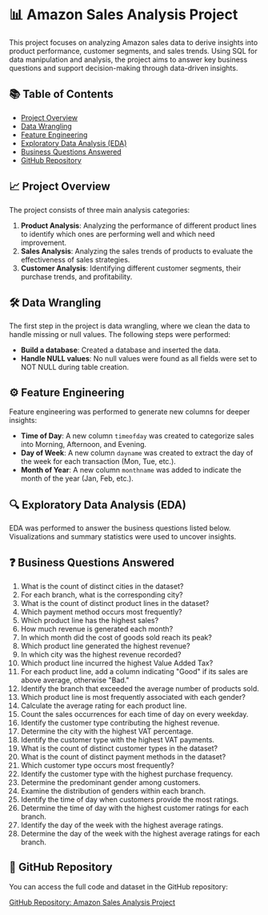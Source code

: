 # 📊 Amazon Sales Analysis Project

This project focuses on analyzing Amazon sales data to derive insights into product performance, customer segments, and sales trends. Using SQL for data manipulation and analysis, the project aims to answer key business questions and support decision-making through data-driven insights.

## 📚 Table of Contents
- [Project Overview](#project-overview)
- [Data Wrangling](#data-wrangling)
- [Feature Engineering](#feature-engineering)
- [Exploratory Data Analysis (EDA)](#exploratory-data-analysis-eda)
- [Business Questions Answered](#business-questions-answered)
- [GitHub Repository](#github-repository)

## 📈 Project Overview
The project consists of three main analysis categories:
1. **Product Analysis**: Analyzing the performance of different product lines to identify which ones are performing well and which need improvement.
2. **Sales Analysis**: Analyzing the sales trends of products to evaluate the effectiveness of sales strategies.
3. **Customer Analysis**: Identifying different customer segments, their purchase trends, and profitability.

## 🛠️ Data Wrangling
The first step in the project is data wrangling, where we clean the data to handle missing or null values. The following steps were performed:
- **Build a database**: Created a database and inserted the data.
- **Handle NULL values**: No null values were found as all fields were set to NOT NULL during table creation.

## ⚙️ Feature Engineering
Feature engineering was performed to generate new columns for deeper insights:
- **Time of Day**: A new column `timeofday` was created to categorize sales into Morning, Afternoon, and Evening.
- **Day of Week**: A new column `dayname` was created to extract the day of the week for each transaction (Mon, Tue, etc.).
- **Month of Year**: A new column `monthname` was added to indicate the month of the year (Jan, Feb, etc.).

## 🔍 Exploratory Data Analysis (EDA)
EDA was performed to answer the business questions listed below. Visualizations and summary statistics were used to uncover insights.

## ❓ Business Questions Answered
1. What is the count of distinct cities in the dataset?
2. For each branch, what is the corresponding city?
3. What is the count of distinct product lines in the dataset?
4. Which payment method occurs most frequently?
5. Which product line has the highest sales?
6. How much revenue is generated each month?
7. In which month did the cost of goods sold reach its peak?
8. Which product line generated the highest revenue?
9. In which city was the highest revenue recorded?
10. Which product line incurred the highest Value Added Tax?
11. For each product line, add a column indicating "Good" if its sales are above average, otherwise "Bad."
12. Identify the branch that exceeded the average number of products sold.
13. Which product line is most frequently associated with each gender?
14. Calculate the average rating for each product line.
15. Count the sales occurrences for each time of day on every weekday.
16. Identify the customer type contributing the highest revenue.
17. Determine the city with the highest VAT percentage.
18. Identify the customer type with the highest VAT payments.
19. What is the count of distinct customer types in the dataset?
20. What is the count of distinct payment methods in the dataset?
21. Which customer type occurs most frequently?
22. Identify the customer type with the highest purchase frequency.
23. Determine the predominant gender among customers.
24. Examine the distribution of genders within each branch.
25. Identify the time of day when customers provide the most ratings.
26. Determine the time of day with the highest customer ratings for each branch.
27. Identify the day of the week with the highest average ratings.
28. Determine the day of the week with the highest average ratings for each branch.

## 📂 GitHub Repository
You can access the full code and dataset in the GitHub repository:

[GitHub Repository: Amazon Sales Analysis Project](https://github.com/SHAIK-07/Amazon-Sales-Analysis-Project-using-SQL.git)

